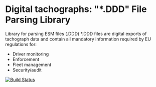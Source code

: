 # Digital tachographs: "*.DDD" File Parsing Library
Library for parsing ESM files (.DDD)
*.DDD files are digital exports of tachograph data and contain all mandatory information required by EU regulations for:
-	Driver monitoring
-	Enforcement
-	Fleet management
-	Security/audit


[![Build Status][actions-badge]][actions-url]

[actions-badge]: https://github.com/mbolaric/esm-parser/actions/workflows/rust.yml/badge.svg?branch=master
[actions-url]: https://github.com/mbolaric/esm-parser/actions/workflows/rust.yml?query=branch%3Amaster
